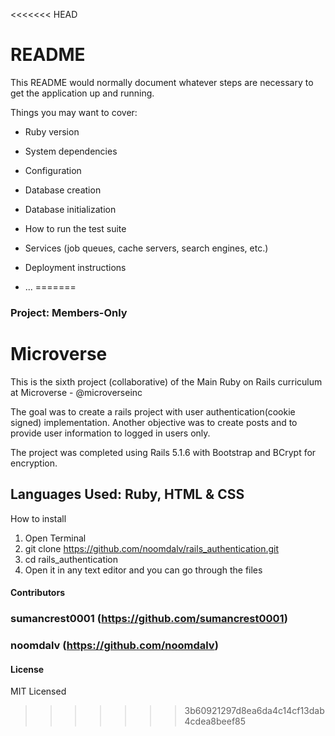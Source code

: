 <<<<<<< HEAD
# README

This README would normally document whatever steps are necessary to get the
application up and running.

Things you may want to cover:

* Ruby version

* System dependencies

* Configuration

* Database creation

* Database initialization

* How to run the test suite

* Services (job queues, cache servers, search engines, etc.)

* Deployment instructions

* ...
=======
### Project: Members-Only

# Microverse

This is the sixth project (collaborative) of the Main Ruby on Rails curriculum at Microverse - @microverseinc

The goal was to create a rails project with user authentication(cookie signed) implementation. 
Another objective was to create posts and to provide user information to logged in users only.

The project was completed using Rails 5.1.6 with Bootstrap and BCrypt for encryption.

## Languages Used: Ruby, HTML & CSS

How to install

1. Open Terminal
2. git clone https://github.com/noomdalv/rails_authentication.git
3. cd rails_authentication
4. Open it in any text editor and you can go through the files


#### Contributors
### sumancrest0001 (https://github.com/sumancrest0001)

### noomdalv (https://github.com/noomdalv)


#### License

MIT Licensed
>>>>>>> 3b60921297d8ea6da4c14cf13dab4cdea8beef85
